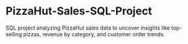 # PizzaHut-Sales-SQL-Project
SQL project analyzing PizzaHut sales data to uncover insights like top-selling pizzas, revenue by category, and customer order trends.
